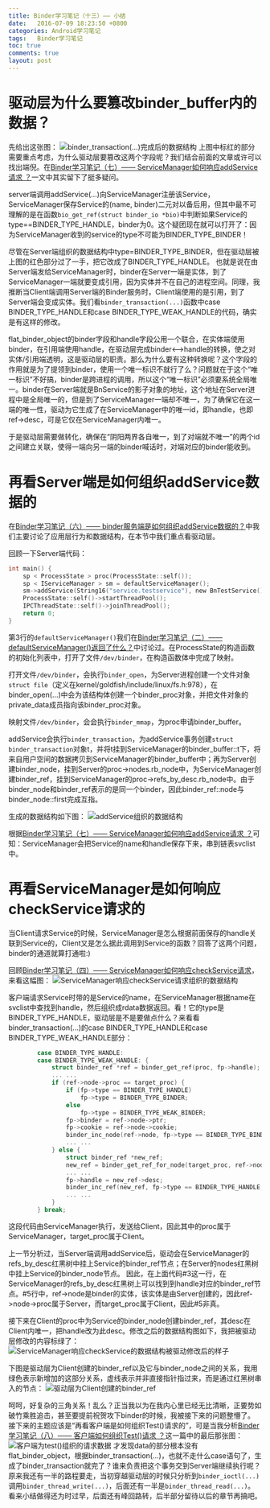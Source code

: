 ```yaml
---
title: Binder学习笔记（十三）—— 小结
date:   2016-07-09 18:23:50 +0800
categories: Android学习笔记
tags:   Binder学习笔记
toc: true
comments: true
layout: post
---
```

# 驱动层为什么要篡改binder_buffer内的数据？
<!-- more -->
先给出这张图：
![binder_transaction(...)完成后的数据结构](https://palanceli.github.io/2016/06/14/2016/0614BinderLearning12/img14.png)
上图中标红的部分需要重点考虑，为什么驱动层要篡改这两个字段呢？我们结合前面的文章或许可以找出端倪。在[Binder学习笔记（七）—— ServiceManager如何响应addService请求 ？](https://palanceli.github.io/2016/05/12/2016/0514BinderLearning7/)一文中其实留下了挺多疑问。

server端调用addService(...)向ServiceManager注册该Service，ServiceManager保存Service的(name, binder)二元对以备后用，但其中最不可理解的是在函数`bio_get_ref(struct binder_io *bio)`中判断如果Service的type==BINDER_TYPE_HANDLE，binder为0。这个疑团现在就可以打开了：因为ServiceManager收到的service的type不可能为BINDER_TYPE_BINDER！

尽管在Server端组织的数据结构中type=BINDER_TYPE_BINDER，但在驱动层被上图的红色部分过了一手，把它改成了BINDER_TYPE_HANDLE。
也就是说在由Server端发给ServiceManager时，binder在Server一端是实体，到了ServiceManager一端就要变成引用，因为实体并不在自己的进程空间。同理，我推断当Client端调用Server端的Binder服务时，Client端使用的是引用，到了Server端会变成实体。我们看`binder_transaction(...)`函数中case BINDER_TYPE_HANDLE和case BINDER_TYPE_WEAK_HANDLE的代码，确实是有这样的修改。

flat_binder_object的binder字段和handle字段公用一个联合，在实体端使用binder，在引用端使用handle，在驱动层完成binder<-->handle的转换，使之对实体/引用端透明，这是驱动层的职责。那么为什么要有这种转换呢？这个字段的作用就是为了提领到binder，使用一个唯一标识不就行了么？问题就在于这个“唯一标识”不好搞，binder是跨进程的调用，所以这个“唯一标识”必须要系统全局唯一。binder在Server端就是BnService的影子对象的地址，这个地址在Server进程中是全局唯一的，但是到了ServiceManager一端却不唯一，为了确保它在这一端的唯一性，驱动为它生成了在ServiceManager中的唯一id，即handle，也即ref->desc，可是它仅在ServiceManager内唯一。

于是驱动层需要做转化，确保在“阴阳两界各自唯一，到了对端就不唯一”的两个id之间建立关联，使得一端向另一端的binder喊话时，对端对应的binder能收到。

# 再看Server端是如何组织addService数据的
在[Binder学习笔记（六）—— binder服务端是如何组织addService数据的？](https://palanceli.github.io/2016/05/11/2016/0514BinderLearning6/)中我们主要讨论了应用层行为和数据结构，在本节中我们重点看驱动层。

回顾一下Server端代码：
``` c
int main() {
    sp < ProcessState > proc(ProcessState::self());
    sp < IServiceManager > sm = defaultServiceManager(); 
    sm->addService(String16("service.testservice"), new BnTestService());
    ProcessState::self()->startThreadPool();
    IPCThreadState::self()->joinThreadPool();
    return 0;
}
```
第3行的`defaultServiceManager()`我们在[Binder学习笔记（二）—— defaultServiceManager()返回了什么？](https://palanceli.github.io/2016/05/07/2016/0514BinderLearning2/)中讨论过。在ProcessState的构造函数的初始化列表中，打开了文件`/dev/binder`，在构造函数体中完成了映射。

打开文件`/dev/binder`，会执行`binder_open`，为Server进程创建一个文件对象`struct file`（定义在kernel/goldfish/include/linux/fs.h:978），在binder_open(...)中会为该结构体创建一个binder_proc对象，并把文件对象的private_data成员指向该binder_proc对象。

映射文件`/dev/binder`，会会执行`binder_mmap`，为proc申请binder_buffer。

addService会执行`binder_transaction`，为addService事务创建`struct binder_transaction`对象t，并将t挂到ServiceManager的binder_buffer::t下，将来自用户空间的数据拷贝到ServiceManager的binder_buffer中；再为Server创建binder_node，挂到Server的proc->nodes.rb_node中，为ServiceManager创建binder_ref，挂到ServiceManager的proc->refs_by_desc.rb_node中。由于binder_node和binder_ref表示的是同一个binder，因此binder_ref::node与binder_node::first完成互指。

生成的数据结构如下图：
![addService组织的数据结构](0709BinderLearning13/img01.png)

根据[Binder学习笔记（七）—— ServiceManager如何响应addService请求 ？](https://palanceli.github.io/2016/05/12/2016/0514BinderLearning7/)可知：ServiceManager会把Service的name和handle保存下来，串到链表svclist中。

# 再看ServiceManager是如何响应checkService请求的
当Client请求Service的时候，ServiceManager是怎么根据前面保存的handle关联到Service的，Client又是怎么据此调用到Service的函数？回答了这两个问题，binder的通道就算打通啦:)

回顾[Binder学习笔记（四）—— ServiceManager如何响应checkService请求](https://palanceli.github.io/2016/05/09/2016/0514BinderLearning4/)，来看这幅图：
![ServiceManager响应checkService请求组织的数据结构](https://palanceli.github.io/2016/05/09/2016/0514BinderLearning4/img05.png)

客户端请求Service时带的是Service的name，在ServiceManager根据name在svclist中查找到handle，然后组织成rdata数据返回。看！它的type是BINDER_TYPE_HANDLE，驱动层是不是要做点什么？来看看binder_transaction(...)的case BINDER_TYPE_HANDLE和case BINDER_TYPE_WEAK_HANDLE部分：
``` c
        case BINDER_TYPE_HANDLE:
        case BINDER_TYPE_WEAK_HANDLE: {
            struct binder_ref *ref = binder_get_ref(proc, fp->handle);
            ... ...
            if (ref->node->proc == target_proc) {
                if (fp->type == BINDER_TYPE_HANDLE)
                    fp->type = BINDER_TYPE_BINDER;
                else
                    fp->type = BINDER_TYPE_WEAK_BINDER;
                fp->binder = ref->node->ptr;
                fp->cookie = ref->node->cookie;
                binder_inc_node(ref->node, fp->type == BINDER_TYPE_BINDER, 0, NULL);
                ... ...
            } else {
                struct binder_ref *new_ref;
                new_ref = binder_get_ref_for_node(target_proc, ref->node);
                ... ...
                fp->handle = new_ref->desc;
                binder_inc_ref(new_ref, fp->type == BINDER_TYPE_HANDLE, NULL);
                ... ...
            }
        } break;
```
这段代码由ServiceManager执行，发送给Client，因此其中的proc属于ServiceManager，target_proc属于Client。

上一节分析过，当Server端调用addService后，驱动会在ServiceManager的refs_by_desc红黑树中挂上Service的binder_ref节点；在Server的nodes红黑树中挂上Service的binder_node节点。
因此，在上面代码#3这一行，在ServiceManager的refs_by_desc红黑树上可以找到到handle对应的binder_ref节点。#5行中，ref->node是binder的实体，该实体是由Server创建的，因此ref->node->proc属于Server，而target_proc属于Client，因此#5非真。

接下来在Client的proc中为Service的binder_node创建binder_ref，其desc在Client内唯一，把handle改为此desc。修改之后的数据结构图如下，我把被驱动层修改的内容标绿了：
![ServiceManager响应checkService的数据结构被驱动修改后的样子](0709BinderLearning13/img02.png)

下图是驱动层为Client创建的binder_ref以及它与binder_node之间的关系，我用绿色表示新增加的这部分关系，虚线表示并非直接指针指过来，而是通过红黑树串入的节点：
![驱动层为Client创建的binder_ref](0709BinderLearning13/img03.png)

呵呵，好复杂的三角关系！乱么？正当我以为在我内心里已经无比清晰，正要势如破竹乘胜追击，甚至要提前祝贺攻下binder的时候，我被接下来的问题整懵了。接下来的主题应该是“再看客户端是如何组织Test()请求的”，可是当我分析[Binder学习笔记（八）—— 客户端如何组织Test()请求 ？](https://palanceli.github.io/2016/05/14/2016/0514BinderLearning8/)这一篇中的最后那张图：
![客户端为test()组织的请求数据](https://palanceli.github.io/2016/05/14/2016/0514BinderLearning8/img01.png)
才发现data的部分根本没有flat_binder_object，根据binder_transaction(...)，也就不走什么case语句了，生成了binder_transaction就完了？谁来负责把这个事务交到Server端继续执行呢？原来我还有一半的路程要走，当初穿越驱动层的时候只分析到`binder_ioctl(...)`调用`binder_thread_write(...)`，后面还有一半是`binder_thread_read(...)`。看来小结做得还为时过早，后面还有峰回路转，后半部分留待以后的章节再搞吧。





